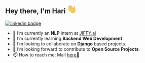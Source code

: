 <h2>Hey there, I'm Hari  <img  src="https://raw.githubusercontent.com/ABSphreak/ABSphreak/master/gifs/Hi.gif" width="30px"></h2>

[![linkedin badge](https://img.shields.io/badge/Hari%20krishnan-blue?style=flat&logo=linkedin&labelColor=blue)](https://www.linkedin.com/in/hari-krishnan-18052b190/)
- 🔭 I’m currently an **NLP** intern at <a href= "https://jiffy.ai/" target="_blank">JIFFY.ai</a>
- 🌱 I’m currently learning **Backend Web Development**
- 👯 I’m looking to collaborate on **Django** based projects.
- 💬 I’m looking forward to contribute to **Open Source Projects**.
- 📫 How to reach me: Mail [here💌](mailto:harikrishnan6336@gmail.com)


